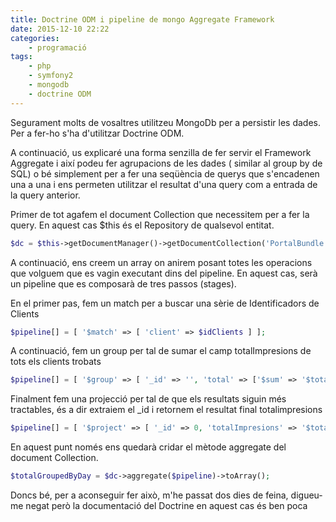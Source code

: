 ```yaml
---
title: Doctrine ODM i pipeline de mongo Aggregate Framework
date: 2015-12-10 22:22
categories:
    - programació
tags:
    - php
    - symfony2
    - mongodb
    - doctrine ODM
---
```

Segurament molts de vosaltres utilitzeu MongoDb per a persistir les dades. Per a fer-ho s'ha d'utilitzar Doctrine ODM.

A continuació, us explicaré una forma senzilla de fer servir el Framework Aggregate i així podeu fer agrupacions de les 
dades ( similar al group by de SQL) o bé simplement per a fer una seqüència de querys que s'encadenen una a una i ens 
permeten utilitzar el resultat d'una query com a entrada de la query anterior.

Primer de tot agafem el document Collection que necessitem per a fer la query. En aquest cas $this és el Repository de 
qualsevol entitat.
~~~php
$dc = $this->getDocumentManager()->getDocumentCollection('PortalBundle:Portal');
~~~
A continuació, ens creem un array on anirem posant totes les operacions que volguem que es vagin executant dins del 
pipeline. En aquest cas, serà un pipeline que es composarà de tres passos (stages).

En el primer pas, fem un match per a buscar una sèrie de Identificadors de Clients
~~~php
$pipeline[] = [ '$match' => [ 'client' => $idClients ] ];
~~~
A continuació, fem un group per tal de sumar el camp totalImpresions de tots els clients trobats
~~~php
$pipeline[] = [ '$group' => [ '_id' => '', 'total' => ['$sum' => '$totalImpresions'] ] ];
~~~
Finalment fem una projecció per tal de que els resultats siguin més tractables, és a dir extraiem el _id i retornem el 
resultat final totalimpresions
~~~php
$pipeline[] = [ '$project' => [ '_id' => 0, 'totalImpresions' => '$total' ] ];
~~~
En aquest punt només ens quedarà cridar el mètode aggregate del document Collection.
~~~php
$totalGroupedByDay = $dc->aggregate($pipeline)->toArray();
~~~
Doncs bé, per a aconseguir fer això, m'he passat dos dies de feina, digueu-me negat però la documentació del Doctrine 
en aquest cas és ben poca


